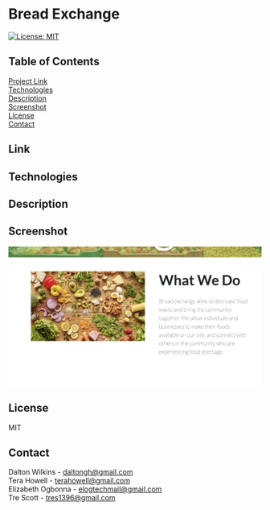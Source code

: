 # Bread Exchange

[![License: MIT](https://img.shields.io/badge/License-MIT-blue.svg)](https://opensource.org/licenses/MIT)

## Table of Contents
[Project Link](#Link)  
[Technologies](#Technologies)  
[Description](#Description)  
[Screenshot](#Screenshot)  
[License](#License)  
[Contact](#Contact)

## Link


## Technologies


## Description


## Screenshot
![Screenshot 1](client/assets/images/screenshot1.png)

## License
MIT

## Contact
Dalton Wilkins - daltongh@gmail.com  
Tera Howell - terahowell@gmail.com  
Elizabeth Ogbonna - elogtechmail@gmail.com  
Tre Scott - tres1396@gmail.com
